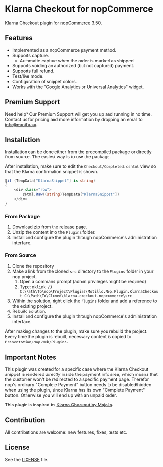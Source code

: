 # Klarna Checkout for nopCommerce

Klarna Checkout plugin for [nopCommerce](http://nopcommerce.codeplex.com/) 3.50.

## Features

- Implemented as a nopCommerce payment method.
- Supports capture.
   - Automatic capture when the order is marked as shipped.
- Supports voiding an authorized (but not captured) payment.
- Supports full refund.
- Test/live mode.
- Configuration of snippet colors.
- Works with the "Google Analytics or Universal Analytics" widget.

## Premium Support
 
Need help? Our Premium Support will get you up and running in no time. Contact us for pricing and more information by dropping an email to [info@motillo.se](mailto:info@motillo.se).

## Installation

Installation can be done either from the precompiled package or directly from source. The easiest way is to use the package.

After installation, make sure to edit the `Checkout/Completed.cshtml` view so that the Klarna confirmation snippet is shown.

```csharp
@if (TempData["KlarnaSnippet"] is string)
{
    <div class="row">
        @Html.Raw((string)TempData["KlarnaSnippet"])
    </div>
}
```

### From Package

1. Download zip from the [release](https://github.com/Motillo/klarna-checkout-nopcommerce/releases) page.
2. Unzip the content into the `Plugins` folder.
3. Install and configure the plugin through nopCommerce's administration interface.

### From Source

1. Clone the repository
2. Make a link from the cloned `src` directory to the `Plugins` folder in your nop project.  
    1. Open a command prompt (admin privileges might be required)
    2. Type: `mklink /J C:\Path\To\nop\Project\Plugins\Motillo.Nop.Plugin.KlarnaCheckout C:\Path\To\Cloned\klarna-checkout-nopcommerce\src`
3. Within the solution, right click the `Plugins` folder and add a reference to the existing project.
4. Rebuild solution.
5. Install and configure the plugin through nopCommerce's administration interface.

After making changes to the plugin, make sure you rebuild the project. Every time the plugin is rebuilt, necessary content is copied to `Presentation/Nop.Web/Plugins`.

## Important Notes

This plugin was created for a specific case where the Klarna Checkout snippet is rendered *directly* inside the payment info area,
which means that the customer won't be redirected to a specific payment page. Therefor nop's ordinary "Complete Payment" button needs to be
disabled/hidden when using the plugin, since Klarna has its own "Complete Payment" button. Otherwise you will end up with an unpaid order.

This plugin is inspired by [Klarna Checkout by Majako](https://github.com/martingust/klarna-checkout-nopcommerce).

## Contribution

All contributions are welcome: new features, fixes, tests etc.

## License

See the [LICENSE](LICENSE) file.
